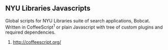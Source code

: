 ## NYU Libraries Javascripts

Global scripts for NYU Libraries suite of search applications, Bobcat. Written in CoffeeScript<sup>1</sup> or plain Javascript with tree of custom plugins and required dependencies.

1. http://coffeescript.org/
